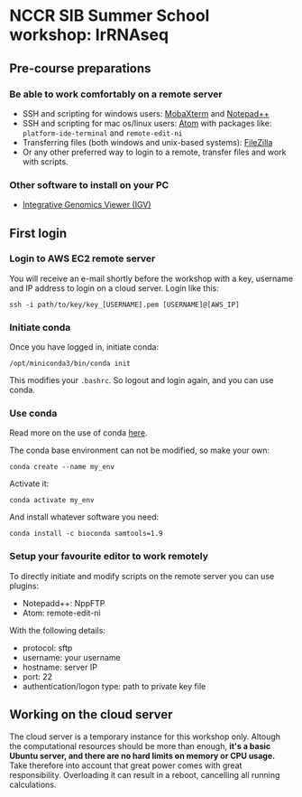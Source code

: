 # NCCR SIB Summer School workshop: lrRNAseq

## Pre-course preparations

### Be able to work comfortably on a remote server

* SSH and scripting for windows users: [MobaXterm](https://mobaxterm.mobatek.net/ "get MobaXterm") and [Notepad++](https://notepad-plus-plus.org/downloads/)
* SSH and scripting for mac os/linux users: [Atom](https://atom.io/) with packages like: `platform-ide-terminal` and `remote-edit-ni`
* Transferring files (both windows and unix-based systems): [FileZilla](https://filezilla-project.org/)
* Or any other preferred way to login to a remote, transfer files and work with scripts.

### Other software to install on your PC

* [Integrative Genomics Viewer (IGV)](http://software.broadinstitute.org/software/igv/)

## First login

### Login to AWS EC2 remote server
You will receive an e-mail shortly before the workshop with a key, username and IP address to login on a cloud server.
Login like this:
```
ssh -i path/to/key/key_[USERNAME].pem [USERNAME]@[AWS_IP]
```

### Initiate conda

Once you have logged in, initiate conda:

```
/opt/miniconda3/bin/conda init
```
This modifies your `.bashrc`. So logout and login again, and you can use conda.

### Use conda

Read more on the use of conda [here](https://conda.io/projects/conda/en/latest/user-guide/getting-started.html).

The conda base environment can not be modified, so make your own:

```
conda create --name my_env
```

Activate it:

```
conda activate my_env
```

And install whatever software you need:

```
conda install -c bioconda samtools=1.9
```

### Setup your favourite editor to work remotely

To directly initiate and modify scripts on the remote server you can use plugins:
* Notepadd++: NppFTP
* Atom: remote-edit-ni

With the following details:
* protocol: sftp
* username: your username
* hostname: server IP
* port: 22
* authentication/logon type: path to private key file

## Working on the cloud server

The cloud server is a temporary instance for this workshop only. Altough the computational resources should be more than enough, **it's a basic Ubuntu server, and there are no hard limits on memory or CPU usage.** 
Take therefore into account that great power comes with great responsibility. Overloading it can result in a reboot, cancelling all running calculations.
